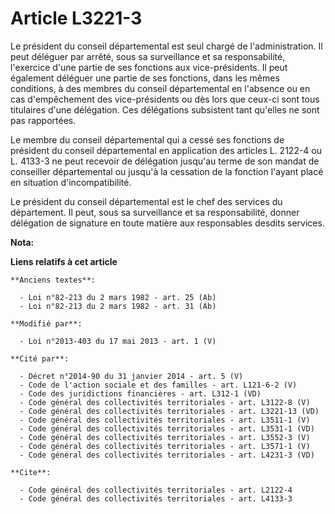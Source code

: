 # Article L3221-3

Le président du conseil départemental  est seul chargé de l'administration. Il peut déléguer par arrêté, sous sa surveillance
et sa responsabilité, l'exercice d'une partie de ses fonctions aux vice-présidents. Il peut également déléguer une partie de
ses fonctions, dans les mêmes conditions, à des membres du conseil départemental  en l'absence ou en cas d'empêchement des
vice-présidents ou dès lors que ceux-ci sont tous titulaires d'une délégation. Ces délégations subsistent tant qu'elles ne
sont pas rapportées. 

Le membre du conseil départemental  qui a cessé ses fonctions de président du conseil départemental  en application des
articles L. 2122-4 ou L. 4133-3 ne peut recevoir de délégation jusqu'au terme de son mandat de conseiller départemental ou
jusqu'à la cessation de la fonction l'ayant placé en situation d'incompatibilité. 

Le président du conseil départemental  est le chef des services du département. Il peut, sous sa surveillance et sa
responsabilité, donner délégation de signature en toute matière aux responsables desdits services.

**Nota:**



**Liens relatifs à cet article**

	**Anciens textes**:

	  - Loi n°82-213 du 2 mars 1982 - art. 25 (Ab)
	  - Loi n°82-213 du 2 mars 1982 - art. 31 (Ab)

	**Modifié par**:

	  - Loi n°2013-403 du 17 mai 2013 - art. 1 (V)

	**Cité par**:

	  - Décret n°2014-90 du 31 janvier 2014 - art. 5 (V)
	  - Code de l'action sociale et des familles - art. L121-6-2 (V)
	  - Code des juridictions financières - art. L312-1 (VD)
	  - Code général des collectivités territoriales - art. L3122-8 (V)
	  - Code général des collectivités territoriales - art. L3221-13 (VD)
	  - Code général des collectivités territoriales - art. L3511-1 (V)
	  - Code général des collectivités territoriales - art. L3531-1 (VD)
	  - Code général des collectivités territoriales - art. L3552-3 (V)
	  - Code général des collectivités territoriales - art. L3571-1 (V)
	  - Code général des collectivités territoriales - art. L4231-3 (VD)

	**Cite**:

	  - Code général des collectivités territoriales - art. L2122-4
	  - Code général des collectivités territoriales - art. L4133-3
